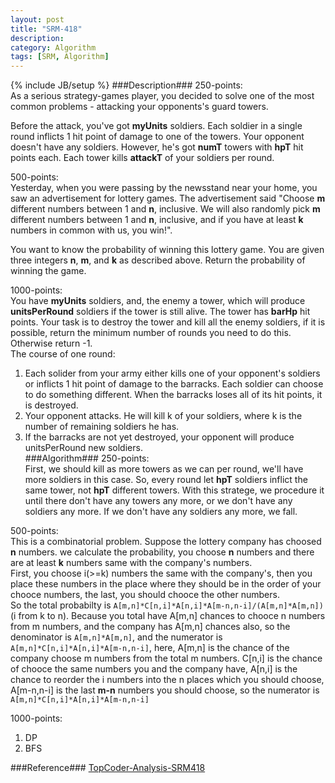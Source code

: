 ```yaml
---
layout: post
title: "SRM-418"
description:
category: Algorithm
tags: [SRM, Algorithm]
---
```

{% include JB/setup %}
###Description###
250-points:   
As a serious strategy-games player, you decided to solve one of the most common problems - attacking your opponents's guard towers.

Before the attack, you've got **myUnits** soldiers. Each soldier in a single round inflicts 1 hit point of damage to one of the towers. Your opponent doesn't have any soldiers. However, he's got **numT** towers with **hpT** hit points each. Each tower kills **attackT** of your soldiers per round.

500-points:  
Yesterday, when you were passing by the newsstand near your home, you saw an advertisement for lottery games. The advertisement said "Choose **m** different numbers between 1 and **n**, inclusive. We will also randomly pick **m** different numbers between 1 and **n**, inclusive, and if you have at least **k** numbers in common with us, you win!".

You want to know the probability of winning this lottery game. You are given three integers **n**, **m**, and **k** as described above. Return the probability of winning the game.

1000-points:   
You have **myUnits** soldiers, and, the enemy a tower, which will produce **unitsPerRound** soldiers if the tower is still alive. The tower has **barHp** hit points. Your task is to destroy the tower and kill all the enemy soldiers, if it is possible, return the minimum number of rounds you need to do this. Otherwise return -1.  
The course of one round:  
1. Each solider from your army either kills one of your opponent's soldiers or inflicts 1 hit point of damage to the barracks. Each soldier can choose to do something different. When the barracks loses all of its hit points, it is destroyed.   
2. Your opponent attacks. He will kill k of your soldiers, where k is the number of remaining soldiers he has.    
3. If the barracks are not yet destroyed, your opponent will produce unitsPerRound new soldiers.   
###Algorithm###
250-points:    
First, we should kill as more towers as we can per round, we'll have more soldiers in this case. So, every round let **hpT** soldiers inflict the same tower, not **hpT** different towers. With this stratege, we procedure it until there don't have any towers any more, or we don't have any soldiers any more. If we don't have any soldiers any more, we fall.

500-points:   
This is a combinatorial problem. Suppose the lottery company has choosed **n** numbers. we calculate the probability, you choose **n** numbers and there are at least **k** numbers same with the company's numbers.   
First, you choose i(>=k) numbers the same with the company's, then you place these numbers in the place where they should be in the order of your chooce numbers, the last, you should chooce the other numbers.   
So the total probabilty is `A[m,n]*C[n,i]*A[n,i]*A[m-n,n-i]/(A[m,n]*A[m,n])`(i from k to n). Because you total have A[m,n] chances to chooce n numbers from m numbers, and the company has A[m,n] chances also, so the denominator is `A[m,n]*A[m,n]`, and the numerator is `A[m,n]*C[n,i]*A[n,i]*A[m-n,n-i]`, here, A[m,n] is the chance of the company choose m numbers from the total m numbers. C[n,i] is the chance of chooce the same numbers you and the company have, A[n,i] is the chance to reorder the i numbers into the n places which you should choose, A[m-n,n-i] is the last **m-n** numbers you should choose, so the numerator is `A[m,n]*C[n,i]*A[n,i]*A[m-n,n-i]`

1000-points:  
1. DP  
2. BFS

###Reference###
[TopCoder-Analysis-SRM418](http://community.topcoder.com/tc?module=Static&d1=match_editorials&d2=srm418)